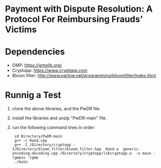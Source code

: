 # Payment with Dispute Resolution: A Protocol For Reimbursing Frauds’ Victims


# Dependencies

* GMP: https://gmplib.org/
* Cryptopp: https://www.cryptopp.com
* Bloom filter: http://www.partow.net/programming/bloomfilter/index.html


# Runnig a Test

1. clone the above libraries, and the PwDR file.
2. install the libraries and unzip "PwDR-main" file.
3. run the following command lines in order:

        cd Directory/PwDR-main
        g++ -c Rand.cpp
        g++ -I /Directory/cryptopp -I/Directory/bloom_filter/bloom_filter.hpp  Rand.o  generic-encoding-decoding.cpp /Directory/cryptopp/libcryptopp.a  -o main -lgmpxx -lgmp
        ./main
        
        
    

